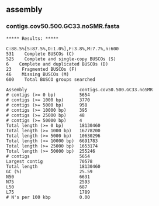 ## assembly

### contigs.cov50.500.GC33.noSMR.fasta

    ***** Results: *****

    C:88.5%[S:87.5%,D:1.0%],F:3.8%,M:7.7%,n:600       
    531    Complete BUSCOs (C)               
    525    Complete and single-copy BUSCOs (S)       
    6    Complete and duplicated BUSCOs (D)       
    23    Fragmented BUSCOs (F)               
    46    Missing BUSCOs (M)               
    600    Total BUSCO groups searched 

    Assembly                    contigs.cov50.500.GC33.noSMR
    # contigs (>= 0 bp)         5654                        
    # contigs (>= 1000 bp)      3770                        
    # contigs (>= 5000 bp)      958                         
    # contigs (>= 10000 bp)     395                         
    # contigs (>= 25000 bp)     48                          
    # contigs (>= 50000 bp)     4                           
    Total length (>= 0 bp)      18130460                    
    Total length (>= 1000 bp)   16778200                    
    Total length (>= 5000 bp)   10630296                    
    Total length (>= 10000 bp)  6691783                     
    Total length (>= 25000 bp)  1653174                     
    Total length (>= 50000 bp)  255246                      
    # contigs                   5654                        
    Largest contig              70578                       
    Total length                18130460                    
    GC (%)                      25.59                       
    N50                         6631                        
    N75                         2593                        
    L50                         687                         
    L75                         1789                        
    # N's per 100 kbp           0.00 
